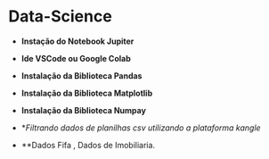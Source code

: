 # Data-Science


* **Instação do Notebook Jupiter**
* **Ide VSCode ou Google Colab**
* **Instalação da Biblioteca Pandas**
* **Instalação da Biblioteca Matplotlib**
* **Instalação da Biblioteca Numpay** 

* **Filtrando dados de planilhas csv utilizando a plataforma kangle*
* **Dados Fifa , Dados de Imobiliaria.




